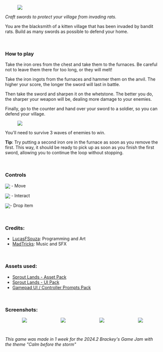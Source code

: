 <figure><img src="https://img.itch.zone/aW1nLzE3Nzg3NTMwLnBuZw==/original/%2FeeGvR.png"><br></figure>

<p><span></span><em>Craft swords to protect your village from invading rats.&nbsp;</em></p>
<p>You are the blacksmith of a kitten village that has been invaded by bandit rats. Build as many swords as possible to defend your home.</p>
<p><br></p>
<h3>How to play</h3>
<p>Take the iron ores from the chest and take them to the furnaces. Be careful not to leave them there for too long, or they will melt!</p>
<p><span></span></p>
<p>Take the iron ingots from the furnaces and hammer them on the anvil. The higher your score, the longer the sword will last in battle.</p>
<p>Then take the sword and sharpen it on the whetstone. The better you do, the sharper your weapon will be, dealing more damage to your enemies.</p>
<p>Finally, go to the counter and hand over your sword to a soldier, so you can defend your village.</p>
<figure><img src="https://img.itch.zone/aW1nLzE3Nzg0ODI1LnBuZw==/original/TcJxwV.png"><br></figure>
<p>You'll need to survive 3 waves of enemies to win.</p>
<p><strong>Tip</strong>: Try putting a second iron ore in the furnace as soon as you remove the first. This way, it should be ready to pick up as soon as you finish the first sword, allowing you to continue the loop without stopping.</p>
<p><br></p>
<h3>Controls</h3>
<p><img src="https://img.itch.zone/aW1nLzE3Nzg0ODgzLmdpZg==/original/U8z3IB.gif" style="cursor: pointer; max-width: 100%; height: auto !important; vertical-align: middle;"> - Move</p>
<p><img src="https://img.itch.zone/aW1nLzE3Nzg0ODk1LmdpZg==/original/mu5%2F5G.gif" style="cursor: pointer; max-width: 100%; height: auto !important; vertical-align: middle;"> - Interact</p>
<p><img src="https://img.itch.zone/aW1nLzE3ODExOTE2LmdpZg==/original/bamtpE.gif" style="cursor: pointer; max-width: 100%; height: auto !important; vertical-align: middle;">- Drop item</p>
<p><br></p>
<h3>Credits:</h3>
<ul><li><a href="https://lucasfsouza.itch.io" target="_blank">LucasFSouza</a>:&nbsp;Programming and Art</li><li><a href="https://madtricks.itch.io" target="_blank">MadTricks</a>:&nbsp;Music and SFX</li></ul>
<p><br></p>
<h3>Assets used:</h3>
<ul><li><a href="https://cupnooble.itch.io/sprout-lands-asset-pack" target="_blank">Sprout Lands - Asset Pack</a></li><li><a href="https://cupnooble.itch.io/sprout-lands-ui-pack" target="_blank">Sprout Lands - UI Pack</a></li><li><a href="https://greatdocbrown.itch.io/gamepad-ui" target="_blank">Gamepad UI / Controller Prompts Pack</a></li></ul>
<p><br></p>
<h3>Screenshots:</h3>
<div style="display: flex; justify-content: space-around;">
  <figure style="margin: 0 10px;"><img src="https://img.itch.zone/aW1hZ2UvMjk2NzI2NS8xNzc4NTI0OS5wbmc=/347x500/1hKsfB.png"></figure>
  <figure style="margin: 0 10px;"><img src="https://img.itch.zone/aW1hZ2UvMjk2NzI2NS8xNzc4NTI1Ni5wbmc=/347x500/Y3b3VP.png"></figure>
  <figure style="margin: 0 10px;"><img src="https://img.itch.zone/aW1hZ2UvMjk2NzI2NS8xNzc4NTI1OC5wbmc=/347x500/5NEDhm.png"></figure>
  <figure style="margin: 0 10px;"><img src="https://img.itch.zone/aW1hZ2UvMjk2NzI2NS8xNzc4NTI4MC5wbmc=/347x500/3XQWUr.png"></figure>
</div>
<p><br></p>
<p><em>This game was made in 1 week for the 2024.2 Brackey's Game Jam with the theme "Calm before the storm"</em></p>
